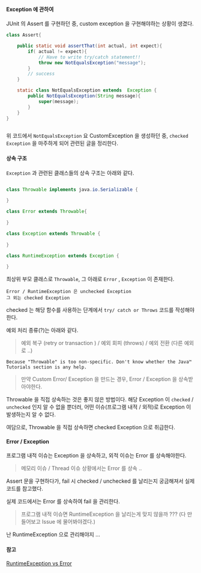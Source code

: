 #### Exception 에 관하여 

JUnit 의 Assert 를 구현하던 중, custom exception 을 구현해야하는 상황이 생겼다.

```java
class Assert{

    public static void assertThat(int actual, int expect){
        if( actual != expect){
            // Have to write try/catch statement!! 
            throw new NotEqualsException("message");
        }
        // success 
    }

    static class NotEqualsException extends  Exception {
        public NotEqualsException(String message){
            super(message);
        }
    }
}



```

위 코드에서 `NotEqualsException` 요 CustomException 을 생성하던 중, `checked Exception` 을 마주하게 되어 관련된 글을 정리한다. 


#### 상속 구조 

`Exception` 과 관련된 클래스들의 상속 구조는 아래와 같다.


```java

class Throwable implements java.io.Serializable {
    
}

class Error extends Throwable{
    
}

class Exception extends Throwable {
    
}

class RuntimeException extends Exception {
    
}

```

최상위 부모 클래스로 `Throwable`, 그 아래로 `Error` , `Exception` 이 존재한다.

```
Error / RuntimeException 은 unchecked Exception
그 외는 checked Exception
```

checked 는 해당 함수를 사용하는 단계에서 `try/ catch or Throws` 코드를 작성해야한다.

예외 처리 종류(?)는 아래와 같다.

> 예외 복구 (retry or transaction ) / 예외 회피 (throws) / 예외 전환 (다른 예외로 ..) 


```
Because "Throwable" is too non-specific. Don't know whether the Java™ Tutorials section is any help.
```

> 만약 Custom Error/ Exception 을 만드는 경우, Error / Exception 을 상속받아야한다. 


Throwable 을 직접 상속하는 것은 좋지 않은 방법이다. 해당 Exception 이 `checked` / `unchecked` 인지 알 수 없을 뿐더러, 어떤 이슈(프로그램 내적 / 외적)로 Exception 이 발생하는지 알 수 없다.

여담으로, Throwable 을 직접 상속하면 checked Exception 으로 취급한다.


#### Error / Exception 


프로그램 내적 이슈는 Exception 을 상속하고, 외적 이슈는 Error 를 상속해야한다.

> 메모리 이슈 / Thread 이슈 상황에서는 Error 를 상속 .. 


Assert 문을 구현하다가, fail 시 checked / unchecked 를 날리는지 궁금해져서 실제 코드를 참고했다.

실제 코드에서는 Error 를 상속하여 fail 을 관리한다. 

> 프로그램 내적 이슈면 RuntimeException 을 날리는게 맞지 않을까 ???  (다 만들어보고 Issue 에 물어봐야겠다.)

난 RuntimeException 으로 관리해야지 ... 




#### 참고 

[RuntimeException vs Error](https://stackoverflow.com/questions/20461688/runtimeexception-error )
